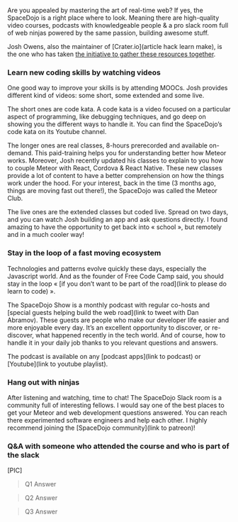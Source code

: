 Are you appealed by mastering the art of real-time web? If yes, the SpaceDojo is a right place where to look. Meaning there are high-quality video courses, podcasts with knowledgeable people & a pro slack room full of web ninjas powered by the same passion, building awesome stuff.

Josh Owens, also the maintainer of [Crater.io](article hack learn make), is the one who has taken [the initiative to gather these resources together](https://thoughts.spacedojo.com/why-i-started-teaching-people-to-write-code-8649ef58456a#.d2up6d39y).

### Learn new coding skills by watching videos
One good way to improve your skills is by attending MOOCs. Josh provides different kind of videos: some short, some extended and some live.

The short ones are code kata. A code kata is a video focused on a particular aspect of programming, like debugging techniques, and go deep on showing you the different ways to handle it. You can find the SpaceDojo’s code kata on its Youtube channel.

The longer ones are real classes, 8-hours prerecorded and available on-demand. This paid-training helps you for understanding better how Meteor works. Moreover, Josh recently updated his classes to explain to you how to couple Meteor with React, Cordova & React Native. These new classes provide a lot of content to have a better comprehension on how the things work under the hood. For your interest, back in the time (3 months ago, things are moving fast out there!), the SpaceDojo was called the Meteor Club.

The live ones are the extended classes but coded live. Spread on two days, and you can watch Josh building an app and ask questions directly. I found amazing to have the opportunity to get back into « school », but remotely and in a much cooler way!

### Stay in the loop of a fast moving ecosystem
Technologies and patterns evolve quickly these days, especially the Javascript world. And as the founder of Free Code Camp said, you should stay in the loop « [if you don’t want to be part of the road](link to please do learn to code) ».

The SpaceDojo Show is a monthly podcast with regular co-hosts and [special guests helping build the web road](link to tweet with Dan Abramov). These guests are people who make our developer life easier and more enjoyable every day. It’s an excellent opportunity to discover, or re-discover, what happened recently in the tech world. And of course, how to handle it in your daily job thanks to you relevant questions and answers.

The podcast is available on any [podcast apps](link to podcast) or [Youtube](link to youtube playlist).

### Hang out with ninjas
After listening and watching, time to chat! The SpaceDojo Slack room is a community full of interesting fellows. I would say one of the best places to get your Meteor and web development questions answered. You can reach there experimented software engineers and help each other. I highly recommend joining the [SpaceDojo community](link to patreon)!

### Q&A with someone who attended the course and who is part of the slack
[PIC]

> Q1
Answer

> Q2
Answer

> Q3
Answer